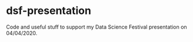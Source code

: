 # dsf-presentation
Code and useful stuff to support my Data Science Festival presentation on 04/04/2020.
